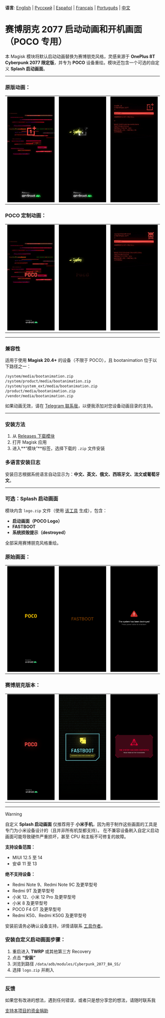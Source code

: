 **语言**: [English](README.md) | [Русский](README.ru.md) | [Español](README.es.md) | [Français](README.fr.md) | [Português](README.pt.md) | [中文](README.zh.md)
# 赛博朋克 2077 启动动画和开机画面（POCO 专用）

本 Magisk 模块将默认启动动画替换为赛博朋克风格，灵感来源于 **OnePlus 8T Cyberpunk 2077 限定版**，并专为 **POCO** 设备重绘。模块还包含一个可选的自定义 **Splash 启动画面**。

---

### 原版动画：
<table>
  <tr>
    <td><img src="images/original1.png" width="100%"/></td>
    <td><img src="images/original2.png" width="100%"/></td>
    <td><img src="images/original3.png" width="100%"/></td>
  </tr>
</table>

### POCO 定制动画：
<table>
  <tr>
    <td><img src="images/custom1.png" width="100%"/></td>
    <td><img src="images/custom2.png" width="100%"/></td>
    <td><img src="images/custom3.png" width="100%"/></td>
  </tr>
</table>

---

### 兼容性

适用于使用 **Magisk 20.4+** 的设备（不限于 POCO），且 bootanimation 位于以下路径之一：

```
/system/media/bootanimation.zip
/system/product/media/bootanimation.zip
/system/system_ext/media/bootanimation.zip
/product/media/bootanimation.zip
/vendor/media/bootanimation.zip
```

如果动画无效，请在 [Telegram 联系我](https://t.me/ENEIZEMatic)，以便我添加对您设备动画目录的支持。

---

### 安装方法

 1. 从 [Releases 下载模块](https://github.com/ENEIZEM/Magisk-Module-Cyberpunk-2077-Bootanimation-SplashScreen-POCO/releases)
 2. 打开 Magisk 应用
 3. 进入**“模块”**标签，选择下载的 `.zip` 文件安装

### 多语言安装日志

安装日志根据系统语言自动显示为：**中文、英文、俄文、西班牙文、法文或葡萄牙文**。

---

### 可选：Splash 启动画面

模块内含 `logo.zip` 文件（使用 [该工具](https://4pda.to/forum/index.php?showtopic=1023354&st=1580#entry114714184) 生成），包含：

 * **启动画面（POCO Logo）**
 * **FASTBOOT**
 * **系统损毁提示（destroyed）**

全部采用赛博朋克风格重绘。

### 原始画面：
<table>
  <tr>
    <td><img src="images/splash_orig1.png" width="100%"/></td>
    <td><img src="images/splash_orig2.png" width="100%"/></td>
    <td><img src="images/splash_orig3.png" width="100%"/></td>
  </tr>
</table>

### 赛博朋克版本：
<table>
  <tr>
    <td><img src="images/splash_custom1.png" width="100%"/></td>
    <td><img src="images/splash_custom2.png" width="100%"/></td>
    <td><img src="images/splash_custom3.png" width="100%"/></td>
  </tr>
</table>

---

> [!WARNING]
> 自定义 **Splash 启动画面** 仅推荐用于 **小米手机**，因为用于制作这些画面的工具是专门为小米设备设计的（且并非所有机型都支持）。
> 在不兼容设备刷入自定义启动画面可能导致硬件严重损坏，甚至 CPU 和主板不可修复的故障。
>
> **支持设备范围：**
> - MIUI 12.5 至 14
> - 安卓 11 至 13
>
> **绝不支持设备：**
> - Redmi Note 9、Redmi Note 9C 及更早型号
> - Redmi 9T 及更早型号
> - 小米 12、小米 12 Pro 及更早型号
> - 小米 8 及更早型号
> - POCO F4 GT 及更早型号
> - Redmi K50、Redmi K50G 及更早型号
>
> 安装前请务必确认设备支持，详情请联系 [工具作者](https://t.me/theskyfather)。

### 安装自定义启动画面步骤：

 1. 重启进入 **TWRP** 或其他第三方 Recovery
 2. 点击 **“安装”**
 3. 浏览到路径 `/data/adb/modules/Cyberpunk_2077_BA_SS/`
 4. 选择 `logo.zip` 并刷入

---

### 反馈

如果您有改进的想法，遇到任何错误，或者只是想分享您的想法，请随时联系我

[支持本项目的资金捐助](https://www.donationalerts.com/r/eneizematic)